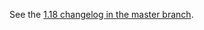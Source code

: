 See the [1.18 changelog in the master branch](https://github.com/kubernetes-sigs/gcp-compute-persistent-disk-csi-driver/blob/master/CHANGELOG/CHANGELOG-1.18.md).